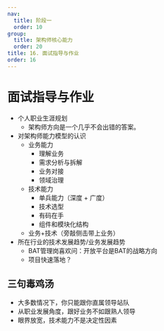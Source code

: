 ```yaml
---
nav:
  title: 阶段一
  order: 10
group:
  title: 架构师核心能力
  order: 20
title: 16. 面试指导与作业
order: 16
---
```


# 面试指导与作业

- 个人职业生涯规划
  - 架构师方向是一个几乎不会出错的答案。
- 对架构师能力模型的认识
  - 业务能力
    - 理解业务
    - 需求分析与拆解
    - 业务对接
    - 领域治理
  - 技术能力
    - 单兵能力（深度 + 广度）
    - 技术选型
    - 有码在手
    - 组件和模块化结构
  - 业务+技术（旁敲侧击带上业务）
- 所在行业的技术发展趋势/业务发展趋势
  - BAT管理岗喜欢问：开放平台是BAT的战略方向
  - 项目快速落地？

## 三句毒鸡汤

- 大多数情况下，你只能跟你直属领导站队
- 从职业发展角度，跟好业务不如跟熟人领导
- 眼界放宽，技术能力不是决定性因素